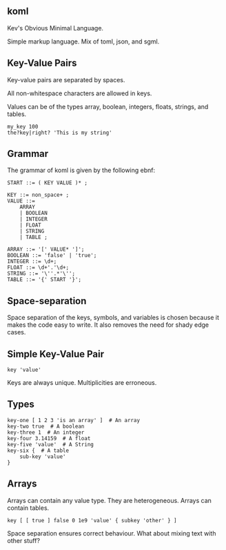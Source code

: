 ## koml ##

Kev's Obvious Minimal Language.

Simple markup language. Mix of toml, json, and sgml.

## Key-Value Pairs ##
Key-value pairs are separated by spaces.

All non-whitespace characters are allowed in keys.

Values can be of the types array, boolean, integers, floats, strings, and tables.

	my_key 100
	the?key|right? 'This is my string'

## Grammar ##
The grammar of koml is given by the following ebnf:

	START ::= ( KEY VALUE )* ;

	KEY ::= non_space+ ;
	VALUE ::=
		ARRAY
		| BOOLEAN
		| INTEGER
		| FLOAT
		| STRING
		| TABLE ;

	ARRAY ::= '[' VALUE* ']';
	BOOLEAN ::= 'false' | 'true';
	INTEGER ::= \d+;
	FLOAT ::= \d+'.'\d+;
	STRING ::= '\''.*'\'';
	TABLE ::= '{' START '}';

## Space-separation ##
Space separation of the keys, symbols, and variables is chosen because it makes
the code easy to write. It also removes the need for shady edge cases.

## Simple Key-Value Pair ##
	key 'value'

Keys are always unique. Multiplicities are erroneous.

## Types ##

	key-one [ 1 2 3 'is an array' ]  # An array
	key-two true  # A boolean
	key-three 1  # An integer
	key-four 3.14159  # A float
	key-five 'value'  # A String
	key-six {  # A table
		sub-key 'value'
	}

## Arrays ##
Arrays can contain any value type. They are heterogeneous.
Arrays can contain tables.

	key [ [ true ] false 0 1e9 'value' { subkey 'other' } ]

Space separation ensures correct behaviour.
What about mixing text with other stuff?
